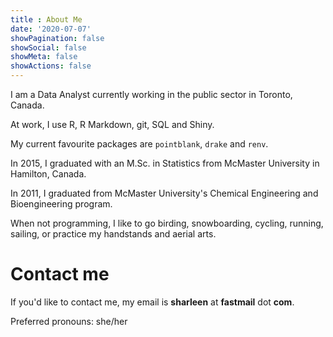 ```yaml
---
title : About Me
date: '2020-07-07'
showPagination: false
showSocial: false
showMeta: false
showActions: false
---
```


I am a Data Analyst currently working in the public sector in Toronto, Canada.

At work, I use R, R Markdown, git, SQL and Shiny.

My current favourite packages are `pointblank`, `drake` and `renv`.

In 2015, I graduated with an M.Sc. in Statistics from McMaster University in Hamilton, Canada.

In 2011, I graduated from McMaster University's Chemical Engineering and Bioengineering program.

When not programming, I like to go birding, snowboarding, cycling, running, sailing, or practice my handstands and aerial arts.

# Contact me

If you'd like to contact me, my email is **sharleen** at **fastmail** dot **com**.

Preferred pronouns: she/her



